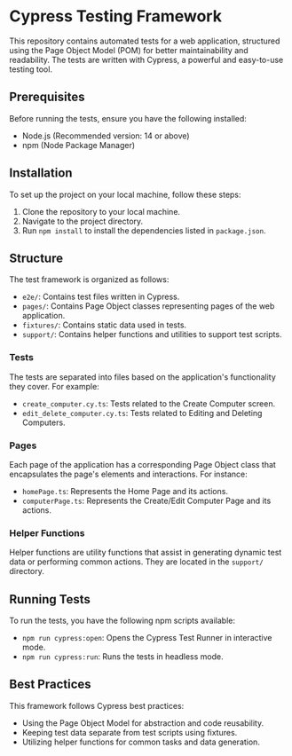 # Cypress Testing Framework

This repository contains automated tests for a web application, structured using the Page Object Model (POM) for better maintainability and readability. The tests are written with Cypress, a powerful and easy-to-use testing tool.

## Prerequisites

Before running the tests, ensure you have the following installed:
- Node.js (Recommended version: 14 or above)
- npm (Node Package Manager)

## Installation

To set up the project on your local machine, follow these steps:

1. Clone the repository to your local machine.
2. Navigate to the project directory.
3. Run `npm install` to install the dependencies listed in `package.json`.

## Structure

The test framework is organized as follows:
- `e2e/`: Contains test files written in Cypress.
- `pages/`: Contains Page Object classes representing pages of the web application.
- `fixtures/`: Contains static data used in tests.
- `support/`: Contains helper functions and utilities to support test scripts.

### Tests

The tests are separated into files based on the application's functionality they cover. For example:
- `create_computer.cy.ts`: Tests related to the Create Computer screen.
- `edit_delete_computer.cy.ts`: Tests related to Editing and Deleting Computers.

### Pages

Each page of the application has a corresponding Page Object class that encapsulates the page's elements and interactions. For instance:
- `homePage.ts`: Represents the Home Page and its actions.
- `computerPage.ts`: Represents the Create/Edit Computer Page and its actions.

### Helper Functions

Helper functions are utility functions that assist in generating dynamic test data or performing common actions. They are located in the `support/` directory.

## Running Tests

To run the tests, you have the following npm scripts available:
- `npm run cypress:open`: Opens the Cypress Test Runner in interactive mode.
- `npm run cypress:run`: Runs the tests in headless mode.

## Best Practices

This framework follows Cypress best practices:
- Using the Page Object Model for abstraction and code reusability.
- Keeping test data separate from test scripts using fixtures.
- Utilizing helper functions for common tasks and data generation.

